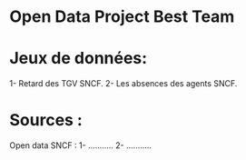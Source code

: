 # Open Data Project Best Team

# Jeux de données: 
1- Retard des TGV SNCF.
2- Les absences des agents SNCF.

# Sources :
Open data SNCF :
1- ...........
2- ...........



